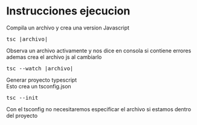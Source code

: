# Instrucciones ejecucion

Compila un archivo y crea una version Javascript

<pre>tsc |archivo|</pre>

Observa un archivo activamente y nos dice en consola si contiene errores ademas crea el archivo js al cambiarlo

<pre>tsc --watch |archivo|</pre>

Generar proyecto typescript  
Esto crea un tsconfig.json

<pre>tsc --init</pre>

Con el tsconfig no necesitaremos especificar el archivo si estamos dentro del proyecto
